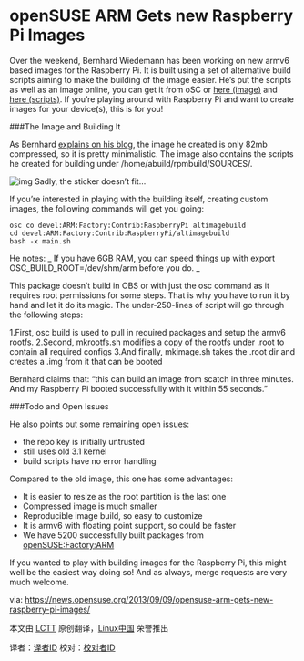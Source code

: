 openSUSE ARM Gets new Raspberry Pi Images
=========================================

Over the weekend, Bernhard Wiedemann has been working on new armv6 based images for the Raspberry Pi. It is built using a set of alternative build scripts aiming to make the building of the image easier. He’s put the scripts as well as an image online, you can get it from oSC or [here (image)][1] and [here (scripts)][2]. If you’re playing around with Raspberry Pi and want to create images for your device(s), this is for you!

###The Image and Building It

As Bernhard [explains on his blog][3], the image he created is only 82mb compressed, so it is pretty minimalistic. The image also contains the scripts he created for building under /home/abuild/rpmbuild/SOURCES/.

![img](https://news.opensuse.org/wp-content/uploads/2013/09/IMG_20130907_133512-300x225.jpg)
Sadly, the sticker doesn’t fit…

If you’re interested in playing with the building itself, creating custom images, the following commands will get you going:

	osc co devel:ARM:Factory:Contrib:RaspberryPi altimagebuild
	cd devel:ARM:Factory:Contrib:RaspberryPi/altimagebuild
	bash -x main.sh

He notes: _ If you have 6GB RAM, you can speed things up with export OSC_BUILD_ROOT=/dev/shm/arm before you do. _

This package doesn’t build in OBS or with just the osc command as it requires root permissions for some steps. That is why you have to run it by hand and let it do its magic. The under-250-lines of script will go through the following steps:

1.First, osc build is used to pull in required packages and setup the armv6 rootfs.
2.Second, mkrootfs.sh modifies a copy of the rootfs under .root to contain all required configs
3.And finally, mkimage.sh takes the .root dir and creates a .img from it that can be booted

Bernhard claims that: “this can build an image from scatch in three minutes. And my Raspberry Pi booted successfully with it within 55 seconds.”

###Todo and Open Issues

He also points out some remaining open issues:

- the repo key is initially untrusted
- still uses old 3.1 kernel
- build scripts have no error handling

Compared to the old image, this one has some advantages:

- It is easier to resize as the root partition is the last one
- Compressed image is much smaller
- Reproducible image build, so easy to customize
- It is armv6 with floating point support, so could be faster
- We have 5200 successfully built packages from [openSUSE:Factory:ARM][4]

If you wanted to play with building images for the Raspberry Pi, this might well be the easiest way doing so! And as always, merge requests are very much welcome.

via: https://news.opensuse.org/2013/09/09/opensuse-arm-gets-new-raspberry-pi-images/

本文由 [LCTT][] 原创翻译，[Linux中国][] 荣誉推出

译者：[译者ID][] 校对：[校对者ID][]

[LCTT]:https://github.com/LCTT/TranslateProject
[Linux中国]:http://linux.cn/portal.php
[译者ID]:http://linux.cn/space/译者ID
[校对者ID]:http://linu.xnc/space/校对者ID

[1]:http://www.zq1.de/~bernhard/linux/opensuse/raspberrypi-opensuse-20130907.img.xz
[2]:https://build.opensuse.org/package/show/devel:ARM:Factory:Contrib:RaspberryPi/altimagebuild
[3]:https://lizards.opensuse.org/2013/09/07/new-raspberry-pi-image/
[4]:http://download.opensuse.org/ports/armv6hl/factory/repo/oss/

